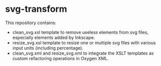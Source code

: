# svg-transform
This repository contains:
  - clean_svg.xsl template to remove useless elements from svg files, especially elements added by Inkscape.
  - resize_svg.xsl template to resize one or multiple svg files with various input units (including percentage).
  - clean_svg.xml and resize_svg.xml to integrate the XSLT templates as custom refactoring operations in Oxygen XML.

